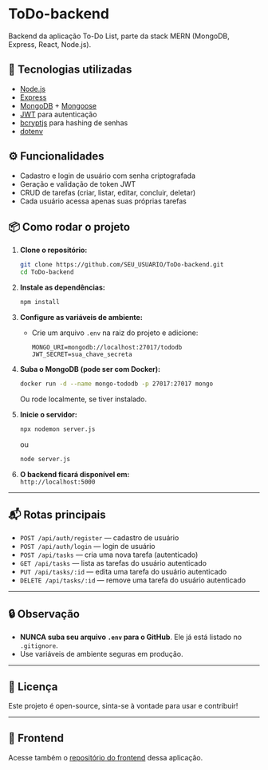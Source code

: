 # ToDo-backend

Backend da aplicação To-Do List, parte da stack MERN (MongoDB, Express, React, Node.js).

## 🚀 Tecnologias utilizadas

- [Node.js](https://nodejs.org/)
- [Express](https://expressjs.com/)
- [MongoDB](https://www.mongodb.com/) + [Mongoose](https://mongoosejs.com/)
- [JWT](https://jwt.io/) para autenticação
- [bcryptjs](https://www.npmjs.com/package/bcryptjs) para hashing de senhas
- [dotenv](https://www.npmjs.com/package/dotenv)

## ⚙️ Funcionalidades

- Cadastro e login de usuário com senha criptografada
- Geração e validação de token JWT
- CRUD de tarefas (criar, listar, editar, concluir, deletar)
- Cada usuário acessa apenas suas próprias tarefas

## 📦 Como rodar o projeto

1. **Clone o repositório:**
    ```bash
    git clone https://github.com/SEU_USUARIO/ToDo-backend.git
    cd ToDo-backend
    ```

2. **Instale as dependências:**
    ```bash
    npm install
    ```

3. **Configure as variáveis de ambiente:**
    - Crie um arquivo `.env` na raiz do projeto e adicione:
      ```
      MONGO_URI=mongodb://localhost:27017/tododb
      JWT_SECRET=sua_chave_secreta
      ```

4. **Suba o MongoDB (pode ser com Docker):**
    ```bash
    docker run -d --name mongo-tododb -p 27017:27017 mongo
    ```
    Ou rode localmente, se tiver instalado.

5. **Inicie o servidor:**
    ```bash
    npx nodemon server.js
    ```
    ou
    ```bash
    node server.js
    ```

6. **O backend ficará disponível em:**  
   `http://localhost:5000`

---

## 📬 Rotas principais

- `POST /api/auth/register` — cadastro de usuário
- `POST /api/auth/login` — login de usuário
- `POST /api/tasks` — cria uma nova tarefa (autenticado)
- `GET /api/tasks` — lista as tarefas do usuário autenticado
- `PUT /api/tasks/:id` — edita uma tarefa do usuário autenticado
- `DELETE /api/tasks/:id` — remove uma tarefa do usuário autenticado

---

## 🔒 Observação

- **NUNCA suba seu arquivo `.env` para o GitHub**. Ele já está listado no `.gitignore`.
- Use variáveis de ambiente seguras em produção.

---

## 📑 Licença

Este projeto é open-source, sinta-se à vontade para usar e contribuir!

---

## 🔗 Frontend

Acesse também o [repositório do frontend](https://github.com/SEU_USUARIO/ToDo-frontend) dessa aplicação.
